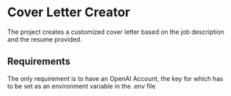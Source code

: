 # Cover Letter Creator

The project creates a customized cover letter based on the job description and the resume provided.

## Requirements

The only requirement is to have an OpenAI Account, the key for which has to be set as an environment variable in the .env file